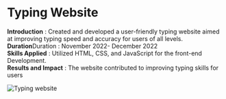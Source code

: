 <h1>
  Typing Website
</h1>
<p>
  <b>Introduction</b> : Created and developed a user-friendly typing website
aimed at improving typing speed and accuracy for users of all levels.
  <br>
<b>Duration</b>Duration : November 2022- December 2022
  <br>
<b>Skills Applied</b> : Utilized HTML, CSS, and JavaScript for the front-end
Development.
  <br>
<b>Results and Impact</b> : The website contributed to improving typing skills
for users
</p>
<img
      src="C:\Users\Ajay Kushwaha\OneDrive\Desktop\Typing website\html"
      alt="Typing website"
      />
